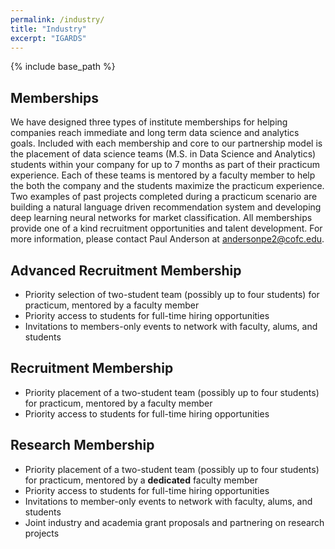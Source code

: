 ```yaml
---
permalink: /industry/
title: "Industry"
excerpt: "IGARDS"
---
```


{% include base_path %}

## Memberships
We have designed three types of institute memberships for helping companies reach immediate and long term data science and analytics goals. 
Included with each membership and core to our partnership model is the placement of data science teams (M.S. in Data Science and Analytics)
students within your company for up to 7 months as part of their practicum experience. Each of these teams is mentored by a faculty member to
help the both the company and the students maximize the practicum experience. Two examples of past projects completed during a practicum scenario
are building a natural language driven recommendation system and developing deep learning neural networks for market classification. All memberships
provide one of a kind recruitment opportunities and talent development. For more information, please contact Paul Anderson at 
<a href="mailto:andersonpe2@cofc.edu" target="_top">andersonpe2@cofc.edu</a>.

## Advanced Recruitment Membership
* Priority selection of two-student team (possibly up to four students) for practicum, mentored by a faculty member
* Priority access to students for full-time hiring opportunities
* Invitations to members-only events to network with faculty, alums, and students

## Recruitment Membership
* Priority placement of a two-student team (possibly up to four students) for practicum, mentored by a faculty member
* Priority access to students for full-time hiring opportunities

## Research Membership
* Priority placement of a two-student team (possibly up to four students) for practicum, mentored by a <b>dedicated</b> faculty member
* Priority access to students for full-time hiring opportunities
* Invitations to member-only events to network with faculty, alums, and students
* Joint industry and academia grant proposals and partnering on research projects
